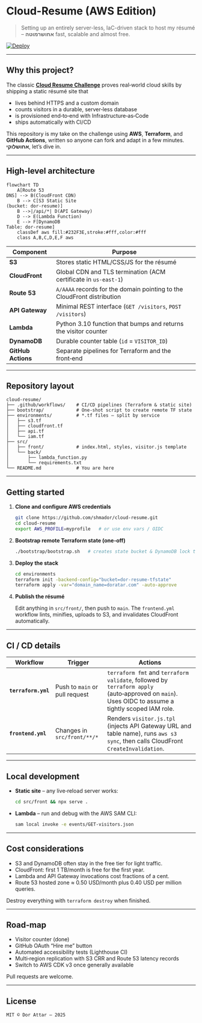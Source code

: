 # Cloud-Resume (AWS Edition)

> Setting up an entirely server-less, IaC-driven stack to host my résumé – **אחושרמוטה** fast, scalable and almost free.

[![Deploy](https://github.com/shmador/cloud-resume/actions/workflows/deploy.yml/badge.svg)](../../actions)

---

## Why this project?

The classic **[Cloud Resume Challenge](https://cloudresumechallenge.dev)** proves real‑world cloud skills by shipping a static résumé site that

* lives behind HTTPS and a custom domain  
* counts visitors in a durable, server‑less database  
* is provisioned end‑to‑end with Infrastructure‑as‑Code  
* ships automatically with CI/CD

This repository is my take on the challenge using **AWS**, **Terraform**, and **GitHub Actions**, written so anyone can fork and adapt in a few minutes. **אחושלוקי**, let’s dive in.

---

## High‑level architecture

```mermaid
flowchart TD
    A[Route 53
DNS] --> B(CloudFront CDN)
    B --> C[S3 Static Site
(bucket: dor-resume)]
    B -->|/api/*| D(API Gateway)
    D --> E(Lambda Function)
    E --> F[DynamoDB
Table: dor-resume]
    classDef aws fill:#232F3E,stroke:#fff,color:#fff
    class A,B,C,D,E,F aws
```

| Component | Purpose |
|-----------|---------|
| **S3** | Stores static HTML/CSS/JS for the résumé |
| **CloudFront** | Global CDN and TLS termination (ACM certificate in `us-east-1`) |
| **Route 53** | `A/AAAA` records for the domain pointing to the CloudFront distribution |
| **API Gateway** | Minimal REST interface (`GET /visitors`, `POST /visitors`) |
| **Lambda** | Python 3.10 function that bumps and returns the visitor counter |
| **DynamoDB** | Durable counter table (`id` = `VISITOR_ID`) |
| **GitHub Actions** | Separate pipelines for Terraform and the front‑end |

---

## Repository layout

```
cloud-resume/
├── .github/workflows/    # CI/CD pipelines (Terraform & static site)
├── bootstrap/            # One‑shot script to create remote TF state
├── environments/         # *.tf files – split by service
│   ├── s3.tf
│   ├── cloudfront.tf
│   ├── api.tf
│   └── iam.tf
├── src/
│   ├── front/            # index.html, styles, visitor.js template
│   └── back/
│       ├── lambda_function.py
│       └── requirements.txt
└── README.md             # You are here
```

---

## Getting started

1. **Clone and configure AWS credentials**

   ```bash
   git clone https://github.com/shmador/cloud-resume.git
   cd cloud-resume
   export AWS_PROFILE=myprofile   # or use env vars / OIDC
   ```

2. **Bootstrap remote Terraform state (one‑off)**  

   ```bash
   ./bootstrap/bootstrap.sh   # creates state bucket & DynamoDB lock table
   ```

3. **Deploy the stack**

   ```bash
   cd environments
   terraform init -backend-config="bucket=dor-resume-tfstate"
   terraform apply -var="domain_name=doratar.com" -auto-approve
   ```

4. **Publish the résumé**

   Edit anything in `src/front/`, then push to `main`. The `frontend.yml` workflow lints, minifies, uploads to S3, and invalidates CloudFront automatically.

---

## CI / CD details

| Workflow | Trigger | Actions |
|----------|---------|---------|
| **`terraform.yml`** | Push to `main` or pull request | `terraform fmt` and `terraform validate`, followed by `terraform apply` (auto‑approved on `main`). Uses OIDC to assume a tightly scoped IAM role. |
| **`frontend.yml`** | Changes in `src/front/**/*` | Renders `visitor.js.tpl` (injects API Gateway URL and table name), runs `aws s3 sync`, then calls CloudFront `CreateInvalidation`. |

---

## Local development

* **Static site** – any live‑reload server works:

  ```bash
  cd src/front && npx serve .
  ```

* **Lambda** – run and debug with the AWS SAM CLI:

  ```bash
  sam local invoke -e events/GET-visitors.json
  ```

---

## Cost considerations

* S3 and DynamoDB often stay in the free tier for light traffic.  
* CloudFront: first 1 TB/month is free for the first year.  
* Lambda and API Gateway invocations cost fractions of a cent.  
* Route 53 hosted zone ≈ 0.50 USD/month plus 0.40 USD per million queries.

Destroy everything with `terraform destroy` when finished.

---

## Road‑map

* Visitor counter (done)  
* GitHub OAuth “Hire me” button  
* Automated accessibility tests (Lighthouse CI)  
* Multi‑region replication with S3 CRR and Route 53 latency records  
* Switch to AWS CDK v3 once generally available  

Pull requests are welcome.

---

## License

```
MIT © Dor Attar – 2025
```
